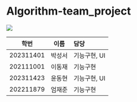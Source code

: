 # Algorithm-team_project

<img src="https://capsule-render.vercel.app/api?type=wave&color=lightblue&height=300&section=header&text=Square%20Logic&fontSize=90" />

**학번**|**이름**|**담당**|
:---------:|:-----:|:-------------
202311401|박성서|기능구현, UI
202111001|이동재|기능구현
202311423|윤동현|기능구현, UI
202211879|엄재준|기능구현

